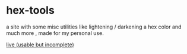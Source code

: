 # hex-tools

a site with some misc utilities like lightening / darkening a hex color  and much more , made for my personal use.

<a href="https://siduck76.github.io/hex-tools/"> live (usable but incomplete) </a>
